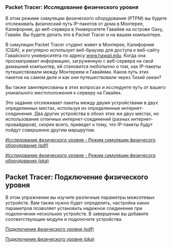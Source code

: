 <!-- verified: agorbachev 03.05.2022 -->

<!-- 4.7.1 -->
### Packet Tracer: Исследование физического уровня

В этом режиме симуляции физического оборудования  (PTPM) вы будете отслеживать физический путь IP-пакетов от дома в Монтерее, Калифорния, до веб-сервера в Университете Гавайев на острове Оаху, Гавайи. Вы будете делать это в Packet Tracer и на вашем компьютере.

В симуляции Packet Tracer студент живет в Монтерее, Калифорния (США), и регулярно использует веб-браузер для доступа к веб-сайту Гавайского университета по адресу www.hawaii.edu. Когда она просматривает информацию, загруженную с веб-сервера на свой домашний компьютер, ей становится любопытно о том, как IP-пакеты путешествовали между Монтереем и Гавайями. Каков путь этих пакетов на самом деле и как они путешествовали через Тихий океан?

Вы также заинтересованы в этих вопросах и исследуете путь от вашего уникального местоположения к серверу на Гавайях.

Это задание отслеживает пакеты между двумя устройствами в двух определенных местах, используя их определенные интернет-соединения. Два других устройства в обоих этих же двух местах, но использование отличных интернет-соединений (разных интернет-провайдеров), скорее всего, приведет к тому, что IP-пакеты будут пойдут совершенно другим маршрутом.

[Исследование физического уровня - Режим симуляции физичесого оборудования (pdf)](./assets/4.7.1-packet-tracer---physical-layer-exploration---physical-mode.pdf)

[Исследование физического уровня - Режим симуляции физичесого оборудования (pka)](./assets/4.7.1-packet-tracer---physical-layer-exploration---physical-mode.pka)

<!-- 4.7.2 -->
## Packet Tracer: Подключение физического уровня

В этом упражнении вы изучите различные параметры межсетевых устройств. Вам также нужно будет определить, настройка каких параметров позволяет установить надежное соединение при подключении нескольких устройств. В завершении вы добавите соответствующие модули и подключите устройства.

[Подключение физического уровня  (pdf)](./assets/4.7.1-packet-tracer---connect-the-physical-layer.pdf)

[Подключение физического уровня  (pka)](./assets/4.7.1-packet-tracer---connect-the-physical-layer.pka)